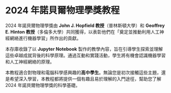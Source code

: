 # 2024 年諾貝爾物理學獎教程

2024 年諾貝爾物理學獎由 **John J. Hopfield 教授**（普林斯頓大學）和 **Geoffrey E. Hinton 教授**（多倫多大學）共同獲得，以表彰他們在「奠定並推動利用人工神經網絡進行機器學習」所作出的貢獻。

本存庫收錄了以 **Jupyter Notebook** 製作的教學內容，旨在引導學生探索並理解這些卓越成就背後的科學原理。通過互動和實踐活動，學生將有機會認識機器學習和人工神經網絡的原理。

本教程適合對物理和電腦科學感興趣的**高中學生**。無論您是初次接觸這些主題，還是希望深入學習，本教程都將提供一個有趣且易於理解的入門途徑，幫助您了解 2024 年諾貝爾物理學獎的科學基礎。
